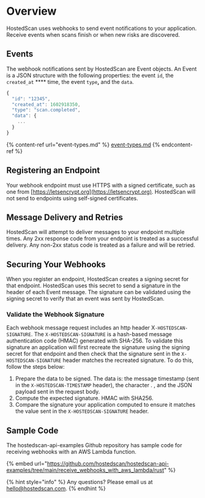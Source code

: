 # Overview

HostedScan uses webhooks to send event notifications to your application. Receive events when scans finish or when new risks are discovered.

## Events

The webhook notifications sent by HostedScan are Event objects. An Event is a JSON structure with the following properties: the event `id`, the `created_at` **** time, the event `type`**,** and the `data`.&#x20;

```javascript
{
  "id": "12345",
  "created_at": 1602918350,
  "type": "scan.completed",
  "data": {
    ...
  }
}
```

{% content-ref url="event-types.md" %}
[event-types.md](event-types.md)
{% endcontent-ref %}

## Registering an Endpoint

Your webhook endpoint must use HTTPS with a signed certificate, such as one from [https://letsencrypt.org](https://letsencrypt.org). HostedScan will not send to endpoints using self-signed certificates.

## Message Delivery and Retries

HostedScan will attempt to deliver messages to your endpoint multiple times. Any 2xx response code from your endpoint is treated as a successful delivery. Any non-2xx status code is treated as a failure and will be retried.&#x20;

## Securing Your Webhooks

When you register an endpoint, HostedScan creates a signing secret for that endpoint. HostedScan uses this secret to send a signature in the header of each Event message. The signature can be validated using the signing secret to verify that an event was sent by HostedScan.

### Validate the Webhook Signature

Each webhook message request includes an http header X`-HOSTEDSCAN-SIGNATURE`. The `X-HOSTEDSCAN-SIGNATURE` is a hash-based message authentication code (HMAC) generated with SHA-256. To validate this signature an application will first recreate the signature using the signing secret for that endpoint and then check that the signature sent in the `X-HOSTEDSCAN-SIGNATURE` header matches the recreated signature. To do this, follow the steps below:

1. Prepare the data to be signed. The data is: the message timestamp (sent in the `X-HOSTEDSCAN-TIMESTAMP` header), the character . , and the JSON payload sent in the request body.
2. Compute the expected signature. HMAC with SHA256.
3. Compare the signature your application computed to ensure it matches the value sent in the `X-HOSTEDSCAN-SIGNATURE` header.

## Sample Code

The hostedscan-api-examples Github repository has sample code for receiving webhooks with an AWS Lambda function.

{% embed url="https://github.com/hostedscan/hostedscan-api-examples/tree/main/receive_webhooks_with_aws_lambda/rust" %}



{% hint style="info" %}
Any questions? Please email us at [hello@hostedscan.com](mailto:hello@hostedscan.com).
{% endhint %}
